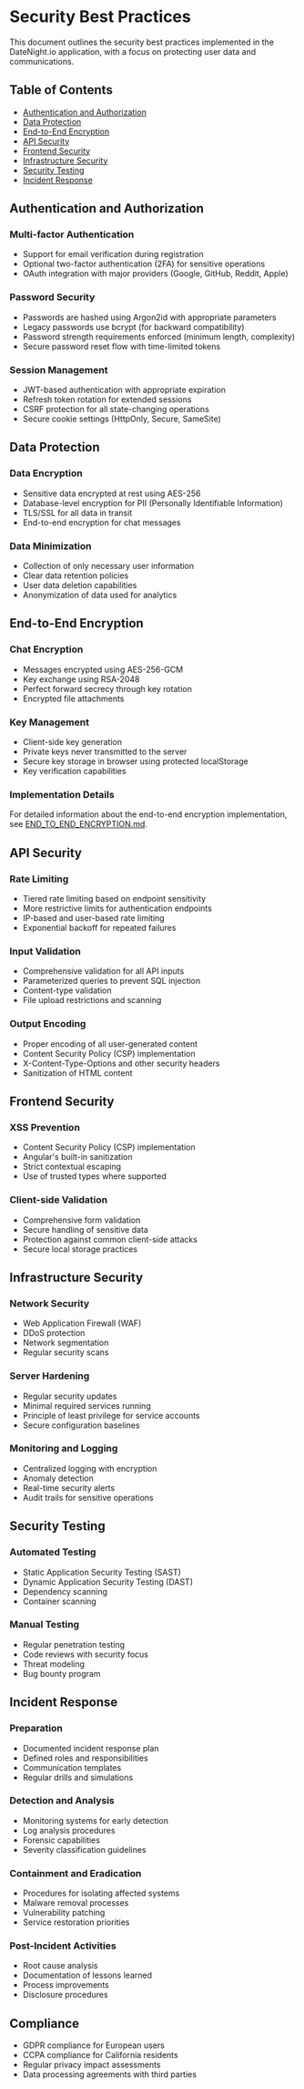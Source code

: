 # Security Best Practices

This document outlines the security best practices implemented in the DateNight.io application, with a focus on protecting user data and communications.

## Table of Contents

- [Authentication and Authorization](#authentication-and-authorization)
- [Data Protection](#data-protection)
- [End-to-End Encryption](#end-to-end-encryption)
- [API Security](#api-security)
- [Frontend Security](#frontend-security)
- [Infrastructure Security](#infrastructure-security)
- [Security Testing](#security-testing)
- [Incident Response](#incident-response)

## Authentication and Authorization

### Multi-factor Authentication

- Support for email verification during registration
- Optional two-factor authentication (2FA) for sensitive operations
- OAuth integration with major providers (Google, GitHub, Reddit, Apple)

### Password Security

- Passwords are hashed using Argon2id with appropriate parameters
- Legacy passwords use bcrypt (for backward compatibility)
- Password strength requirements enforced (minimum length, complexity)
- Secure password reset flow with time-limited tokens

### Session Management

- JWT-based authentication with appropriate expiration
- Refresh token rotation for extended sessions
- CSRF protection for all state-changing operations
- Secure cookie settings (HttpOnly, Secure, SameSite)

## Data Protection

### Data Encryption

- Sensitive data encrypted at rest using AES-256
- Database-level encryption for PII (Personally Identifiable Information)
- TLS/SSL for all data in transit
- End-to-end encryption for chat messages

### Data Minimization

- Collection of only necessary user information
- Clear data retention policies
- User data deletion capabilities
- Anonymization of data used for analytics

## End-to-End Encryption

### Chat Encryption

- Messages encrypted using AES-256-GCM
- Key exchange using RSA-2048
- Perfect forward secrecy through key rotation
- Encrypted file attachments

### Key Management

- Client-side key generation
- Private keys never transmitted to the server
- Secure key storage in browser using protected localStorage
- Key verification capabilities

### Implementation Details

For detailed information about the end-to-end encryption implementation, see [END_TO_END_ENCRYPTION.md](END_TO_END_ENCRYPTION.md).

## API Security

### Rate Limiting

- Tiered rate limiting based on endpoint sensitivity
- More restrictive limits for authentication endpoints
- IP-based and user-based rate limiting
- Exponential backoff for repeated failures

### Input Validation

- Comprehensive validation for all API inputs
- Parameterized queries to prevent SQL injection
- Content-type validation
- File upload restrictions and scanning

### Output Encoding

- Proper encoding of all user-generated content
- Content Security Policy (CSP) implementation
- X-Content-Type-Options and other security headers
- Sanitization of HTML content

## Frontend Security

### XSS Prevention

- Content Security Policy (CSP) implementation
- Angular's built-in sanitization
- Strict contextual escaping
- Use of trusted types where supported

### Client-side Validation

- Comprehensive form validation
- Secure handling of sensitive data
- Protection against common client-side attacks
- Secure local storage practices

## Infrastructure Security

### Network Security

- Web Application Firewall (WAF)
- DDoS protection
- Network segmentation
- Regular security scans

### Server Hardening

- Regular security updates
- Minimal required services running
- Principle of least privilege for service accounts
- Secure configuration baselines

### Monitoring and Logging

- Centralized logging with encryption
- Anomaly detection
- Real-time security alerts
- Audit trails for sensitive operations

## Security Testing

### Automated Testing

- Static Application Security Testing (SAST)
- Dynamic Application Security Testing (DAST)
- Dependency scanning
- Container scanning

### Manual Testing

- Regular penetration testing
- Code reviews with security focus
- Threat modeling
- Bug bounty program

## Incident Response

### Preparation

- Documented incident response plan
- Defined roles and responsibilities
- Communication templates
- Regular drills and simulations

### Detection and Analysis

- Monitoring systems for early detection
- Log analysis procedures
- Forensic capabilities
- Severity classification guidelines

### Containment and Eradication

- Procedures for isolating affected systems
- Malware removal processes
- Vulnerability patching
- Service restoration priorities

### Post-Incident Activities

- Root cause analysis
- Documentation of lessons learned
- Process improvements
- Disclosure procedures

## Compliance

- GDPR compliance for European users
- CCPA compliance for California residents
- Regular privacy impact assessments
- Data processing agreements with third parties
